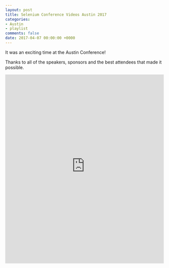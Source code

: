 ```yaml
---
layout: post
title: Selenium Conference Videos Austin 2017
categories:
- Austin
- playlist
comments: false
date: 2017-04-07 00:00:00 +0000
---
```



It was an exciting time at the Austin Conference!

Thanks to all of the speakers, sponsors and the best attendees that made it possible.

<iframe style="width: 100%; height: 600px;" src="https://www.youtube-nocookie.com/embed/videoseries?list=PLRdSclUtJDYXFVU37NEqh4KkT78BLqjcG" frameborder="0" allowfullscreen></iframe>